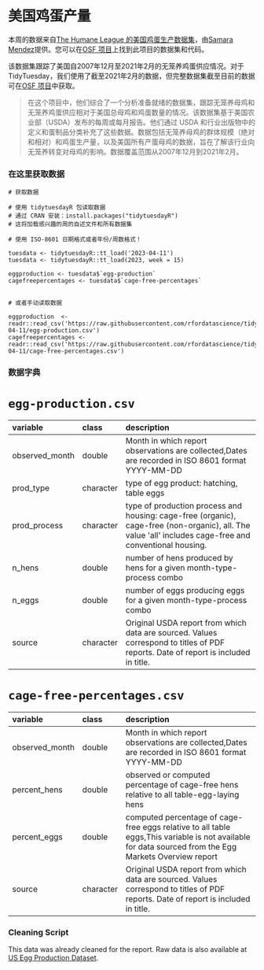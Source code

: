 # 美国鸡蛋产量

本周的数据来自[The Humane League 的美国鸡蛋生产数据集](https://thehumaneleague.org/article/E008R01-us-egg-production-data)，由[Samara Mendez](https://samaramendez.github.io/)提供。您可以在[OSF 项目](https://osf.io/z2gxn/)上找到此项目的数据集和代码。

该数据集跟踪了美国自2007年12月至2021年2月的无笼养鸡蛋供应情况。对于 TidyTuesday，我们使用了截至2021年2月的数据，但完整数据集截至目前的数据可在[OSF 项目](https://osf.io/z2gxn/)中获取。

> 在这个项目中，他们综合了一个分析准备就绪的数据集，跟踪无笼养母鸡和无笼养鸡蛋供应相对于美国总母鸡和鸡蛋数量的情况。该数据集基于美国农业部（USDA）发布的每周或每月报告。他们通过 USDA 和行业出版物中的定义和蛋制品分类补充了这些数据。数据包括无笼养母鸡的群体规模（绝对和相对）和鸡蛋生产量，以及美国所有产蛋母鸡的数据，旨在了解该行业向无笼养转变对母鸡的影响。数据覆盖范围从2007年12月到2021年2月。

### 在这里获取数据

```{r}
# 获取数据

# 使用 tidytuesdayR 包读取数据
# 通过 CRAN 安装：install.packages("tidytuesdayR")
# 这将加载感兴趣的周的自述文件和所有数据集

# 使用 ISO-8601 日期格式或者年份/周数格式！

tuesdata <- tidytuesdayR::tt_load('2023-04-11')
tuesdata <- tidytuesdayR::tt_load(2023, week = 15)

eggproduction <- tuesdata$`egg-production`
cagefreepercentages <- tuesdata$`cage-free-percentages`


# 或者手动读取数据

eggproduction  <- readr::read_csv('https://raw.githubusercontent.com/rfordatascience/tidytuesday/master/data/2023/2023-04-11/egg-production.csv')
cagefreepercentages <- readr::read_csv('https://raw.githubusercontent.com/rfordatascience/tidytuesday/master/data/2023/2023-04-11/cage-free-percentages.csv')

```

### 数据字典

# `egg-production.csv`

|variable       |class     |description    |
|:--------------|:---------|:--------------|
|observed_month |double    |Month in which report observations are collected,Dates are recorded in ISO 8601 format YYYY-MM-DD |
|prod_type      |character |type of egg product: hatching, table eggs      |
|prod_process   |character |type of production process and housing: cage-free (organic), cage-free (non-organic), all. The value 'all' includes cage-free and conventional housing.   |
|n_hens         |double    |number of hens produced by hens for a given month-type-process combo   |
|n_eggs         |double    |number of eggs producing eggs for a given month-type-process combo     |
|source         |character |Original USDA report from which data are sourced. Values correspond to titles of PDF reports. Date of report is included in title.   |


# `cage-free-percentages.csv`

|variable       |class     |description    |
|:--------------|:---------|:--------------|
|observed_month |double    |Month in which report observations are collected,Dates are recorded in ISO 8601 format YYYY-MM-DD |
|percent_hens   |double    |observed or computed percentage of cage-free hens relative to all table-egg-laying hens  |
|percent_eggs   |double    |computed percentage of cage-free eggs relative to all table eggs,This variable is not available for data sourced from the Egg Markets Overview report |
|source         |character |Original USDA report from which data are sourced. Values correspond to titles of PDF reports. Date of report is included in title.  |


### Cleaning Script

This data was already cleaned for the report. Raw data is also available at [US Egg Production Dataset](https://osf.io/z2gxn/).
